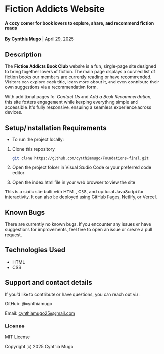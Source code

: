 # Fiction Addicts Website
#### A cozy corner for book lovers to explore, share, and recommend fiction reads  
**By Cynthia Mugo** | April 29, 2025
## Description
The **Fiction Addicts Book Club** website is a fun, single-page site designed to bring together lovers of fiction. The main page displays a curated list of fiction books our members are currently reading or have recommended. Visitors can explore each title, learn more about it, and even contribute their own suggestions via a recommendation form.

With additional pages for *Contact Us* and *Add a Book Recommendation*, this site fosters engagement while keeping everything simple and accessible. It's fully responsive, ensuring a seamless experience across devices.

## Setup/Installation Requirements
* To run the project locally:

1. Clone this repository:  
   ```bash
   git clone https://github.com/cynthiamugo/Foundations-final.git
2. Open the project folder in Visual Studio Code or your preferred code editor

3. Open the index.html file in your web browser to view the site

This is a static site built with HTML, CSS, and optional JavaScript for interactivity. It can also be deployed using GitHub Pages, Netlify, or Vercel.
## Known Bugs
There are currently no known bugs.
If you encounter any issues or have suggestions for improvements, feel free to open an issue or create a pull request.
## Technologies Used
* HTML
* CSS
## Support and contact details
If you’d like to contribute or have questions, you can reach out via:

GitHub: @cynthiamugo

Email: cynthiamugo25@gmail.com
### License
MIT License

Copyright (c) 2025 Cynthia Mugo